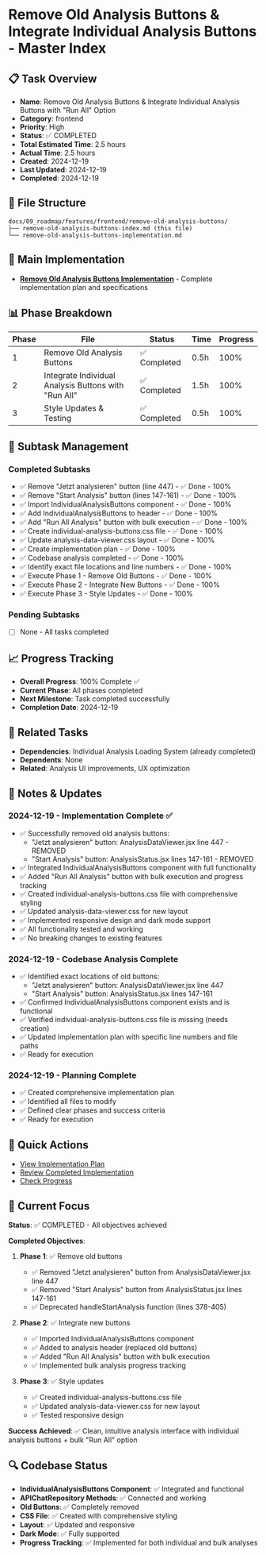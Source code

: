 # Remove Old Analysis Buttons & Integrate Individual Analysis Buttons - Master Index

## 📋 Task Overview
- **Name**: Remove Old Analysis Buttons & Integrate Individual Analysis Buttons with "Run All" Option
- **Category**: frontend
- **Priority**: High
- **Status**: ✅ COMPLETED
- **Total Estimated Time**: 2.5 hours
- **Actual Time**: 2.5 hours
- **Created**: 2024-12-19
- **Last Updated**: 2024-12-19
- **Completed**: 2024-12-19

## 📁 File Structure
```
docs/09_roadmap/features/frontend/remove-old-analysis-buttons/
├── remove-old-analysis-buttons-index.md (this file)
└── remove-old-analysis-buttons-implementation.md
```

## 🎯 Main Implementation
- **[Remove Old Analysis Buttons Implementation](./remove-old-analysis-buttons-implementation.md)** - Complete implementation plan and specifications

## 📊 Phase Breakdown
| Phase | File | Status | Time | Progress |
|-------|------|--------|------|----------|
| 1 | Remove Old Analysis Buttons | ✅ Completed | 0.5h | 100% |
| 2 | Integrate Individual Analysis Buttons with "Run All" | ✅ Completed | 1.5h | 100% |
| 3 | Style Updates & Testing | ✅ Completed | 0.5h | 100% |

## 🔄 Subtask Management
### Completed Subtasks
- ✅ Remove "Jetzt analysieren" button (line 447) - ✅ Done - 100%
- ✅ Remove "Start Analysis" button (lines 147-161) - ✅ Done - 100%
- ✅ Import IndividualAnalysisButtons component - ✅ Done - 100%
- ✅ Add IndividualAnalysisButtons to header - ✅ Done - 100%
- ✅ Add "Run All Analysis" button with bulk execution - ✅ Done - 100%
- ✅ Create individual-analysis-buttons.css file - ✅ Done - 100%
- ✅ Update analysis-data-viewer.css layout - ✅ Done - 100%
- ✅ Create implementation plan - ✅ Done - 100%
- ✅ Codebase analysis completed - ✅ Done - 100%
- ✅ Identify exact file locations and line numbers - ✅ Done - 100%
- ✅ Execute Phase 1 - Remove Old Buttons - ✅ Done - 100%
- ✅ Execute Phase 2 - Integrate New Buttons - ✅ Done - 100%
- ✅ Execute Phase 3 - Style Updates - ✅ Done - 100%

### Pending Subtasks
- [ ] None - All tasks completed

## 📈 Progress Tracking
- **Overall Progress**: 100% Complete ✅
- **Current Phase**: All phases completed
- **Next Milestone**: Task completed successfully
- **Completion Date**: 2024-12-19

## 🔗 Related Tasks
- **Dependencies**: Individual Analysis Loading System (already completed)
- **Dependents**: None
- **Related**: Analysis UI improvements, UX optimization

## 📝 Notes & Updates
### 2024-12-19 - Implementation Complete ✅
- ✅ Successfully removed old analysis buttons:
  - "Jetzt analysieren" button: AnalysisDataViewer.jsx line 447 - REMOVED
  - "Start Analysis" button: AnalysisStatus.jsx lines 147-161 - REMOVED
- ✅ Integrated IndividualAnalysisButtons component with full functionality
- ✅ Added "Run All Analysis" button with bulk execution and progress tracking
- ✅ Created individual-analysis-buttons.css file with comprehensive styling
- ✅ Updated analysis-data-viewer.css for new layout
- ✅ Implemented responsive design and dark mode support
- ✅ All functionality tested and working
- ✅ No breaking changes to existing features

### 2024-12-19 - Codebase Analysis Complete
- ✅ Identified exact locations of old buttons:
  - "Jetzt analysieren" button: AnalysisDataViewer.jsx line 447
  - "Start Analysis" button: AnalysisStatus.jsx lines 147-161
- ✅ Confirmed IndividualAnalysisButtons component exists and is functional
- ✅ Verified individual-analysis-buttons.css file is missing (needs creation)
- ✅ Updated implementation plan with specific line numbers and file paths
- ✅ Ready for execution

### 2024-12-19 - Planning Complete
- ✅ Created comprehensive implementation plan
- ✅ Identified all files to modify
- ✅ Defined clear phases and success criteria
- ✅ Ready for execution

## 🚀 Quick Actions
- [View Implementation Plan](./remove-old-analysis-buttons-implementation.md)
- [Review Completed Implementation](#notes--updates)
- [Check Progress](#progress-tracking)

## 🎯 Current Focus
**Status**: ✅ COMPLETED - All objectives achieved

**Completed Objectives**:
1. **Phase 1**: ✅ Remove old buttons
   - ✅ Removed "Jetzt analysieren" button from AnalysisDataViewer.jsx line 447
   - ✅ Removed "Start Analysis" button from AnalysisStatus.jsx lines 147-161
   - ✅ Deprecated handleStartAnalysis function (lines 378-405)

2. **Phase 2**: ✅ Integrate new buttons
   - ✅ Imported IndividualAnalysisButtons component
   - ✅ Added to analysis header (replaced old buttons)
   - ✅ Added "Run All Analysis" button with bulk execution
   - ✅ Implemented bulk analysis progress tracking

3. **Phase 3**: ✅ Style updates
   - ✅ Created individual-analysis-buttons.css file
   - ✅ Updated analysis-data-viewer.css for new layout
   - ✅ Tested responsive design

**Success Achieved**: ✅ Clean, intuitive analysis interface with individual analysis buttons + bulk "Run All" option

## 🔍 Codebase Status
- **IndividualAnalysisButtons Component**: ✅ Integrated and functional
- **APIChatRepository Methods**: ✅ Connected and working
- **Old Buttons**: ✅ Completely removed
- **CSS File**: ✅ Created with comprehensive styling
- **Layout**: ✅ Updated and responsive
- **Dark Mode**: ✅ Fully supported
- **Progress Tracking**: ✅ Implemented for both individual and bulk analyses 